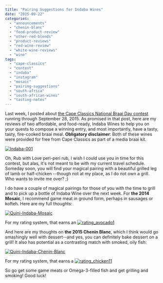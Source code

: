 ```yaml
---
title: "Pairing Suggestions for Indaba Wines"
date: "2015-09-22"
categories: 
  - "announcements"
  - "chenin-blanc"
  - "food-product-review"
  - "other-red-blends"
  - "product-reviews"
  - "red-wine-review"
  - "white-wine-reviews"
  - "wine"
tags: 
  - "cape-classics"
  - "contest"
  - "indaba"
  - "instagram"
  - "mosaic"
  - "pairing-suggestions"
  - "south-africa"
  - "south-african-wines"
  - "tasting-notes"
---
```


Last week, I posted about [the Cape Classics National Braai Day contest](http://thegourmez.com/2015/09/18/cape-classics-national-braai-day-contest/) running through September 28, 2015. As promised in that post, here are my reviews of two affordable, and food-ready, Indaba Wines to help you on your quests to compose a winning entry, and most importantly, have a tasty, tasty, fire-cooked braai meal. **Obligatory disclaimer**: Both of these wines were provided for free from Cape Classics as part of a media braai kit.

[![Indaba-001](http://s3.amazonaws.com/thegourmez-wpmedia/2015/09/Indaba-001-268x500.jpg)](http://s3.amazonaws.com/thegourmez-wpmedia/2015/09/Indaba-001.jpg)

Oh, Rub with Love peri-peri rub, I wish I could use you in time for this contest, but alas, it's not meant to be with my current travel schedule. Someday soon, you will find your magical pairing with a beautiful grilled leg of lamb or half-chicken --though not at my place, as I do not own a grill. Who wants to invite me over? ;)

I do have a couple of magical pairings for those of you with the time to grill and to pick up a bottle of Indaba Wine over the next week. For **the 2014 Mosaic**, I recommend game meat in ground form, perhaps in sausages or kofteh. Here are my full thoughts:

[![Quini-Indaba-Mosaic](http://s3.amazonaws.com/thegourmez-wpmedia/2015/09/Quini-Indaba-Mosaic.jpg)](http://s3.amazonaws.com/thegourmez-wpmedia/2015/09/Quini-Indaba-Mosaic.jpg)

For my rating system, that earns an [![rating_avocado1](http://s3.amazonaws.com/thegourmez-wpmedia/2009/02/rating_avocado1.gif)](http://s3.amazonaws.com/thegourmez-wpmedia/2009/02/rating_avocado1.gif)

And here are my thoughts on **the 2015 Chenin Blanc**, which I think would go smashingly well with dessert--and yes, you can definitely bake dessert on a grill! It also has potential as a contrasting match with smoked, oily fish:

[![Quini-Indaba-Chenin-Blanc](http://s3.amazonaws.com/thegourmez-wpmedia/2015/09/Quini-Indaba-Chenin-Blanc.jpg)](http://s3.amazonaws.com/thegourmez-wpmedia/2015/09/Quini-Indaba-Chenin-Blanc.jpg)

For my rating system, that earns a [![rating_chicken11](http://s3.amazonaws.com/thegourmez-wpmedia/2009/02/rating_chicken11.gif)](http://s3.amazonaws.com/thegourmez-wpmedia/2009/02/rating_chicken11.gif)

So go get some game meats or Omega-3-filled fish and get grilling and smoking! Good luck!
